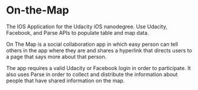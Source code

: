 # On-the-Map

The IOS Application for the Udacity iOS nanodegree. Use Udacity, Facebook, and Parse APIs to populate table and map data.

On The Map is a social collaboration app in which easy person can tell others in the app where they are and shares a hyperlink that directs users to a page that says more about that person.

The app requires a valid Udacity or Facebook login in order to participate. It also uses Parse in order to collect and distribute the information about people that have shared information on the map.
